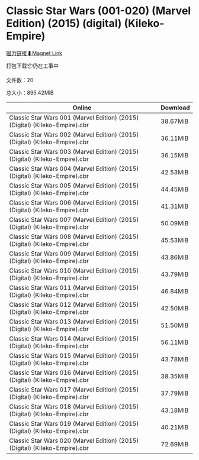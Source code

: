 # Classic Star Wars (001-020) (Marvel Edition) (2015) (digital) (Kileko-Empire)

[磁力链接⬇Magnet Link](magnet:?xt=urn:btih:8ec1b0d3931390699e6ebf7d0faa104d8cc2a2fb&dn=Classic%20Star%20Wars%20%28001-020%29%20%28Marvel%20Edition%29%20%282015%29%20%28digital%29%20%28Kileko-Empire%29)

打包下载📦仍在工事中

文件数：20

总大小：895.42MiB

Online | Download
--- | ---
Classic Star Wars 001 (Marvel Edition) (2015) (Digital) (Kileko-Empire).cbr | 38.67MiB
Classic Star Wars 002 (Marvel Edition) (2015) (Digital) (Kileko-Empire).cbr | 36.11MiB
Classic Star Wars 003 (Marvel Edition) (2015) (Digital) (Kileko-Empire).cbr | 36.15MiB
Classic Star Wars 004 (Marvel Edition) (2015) (Digital) (Kileko-Empire).cbr | 42.53MiB
Classic Star Wars 005 (Marvel Edition) (2015) (Digital) (Kileko-Empire).cbr | 44.45MiB
Classic Star Wars 006 (Marvel Edition) (2015) (Digital) (Kileko-Empire).cbr | 41.31MiB
Classic Star Wars 007 (Marvel Edition) (2015) (Digital) (Kileko-Empire).cbr | 50.09MiB
Classic Star Wars 008 (Marvel Edition) (2015) (Digital) (Kileko-Empire).cbr | 45.53MiB
Classic Star Wars 009 (Marvel Edition) (2015) (Digital) (Kileko-Empire).cbr | 43.86MiB
Classic Star Wars 010 (Marvel Edition) (2015) (Digital) (Kileko-Empire).cbr | 43.79MiB
Classic Star Wars 011 (Marvel Edition) (2015) (Digital) (Kileko-Empire).cbr | 46.84MiB
Classic Star Wars 012 (Marvel Edition) (2015) (Digital) (Kileko-Empire).cbr | 42.50MiB
Classic Star Wars 013 (Marvel Edition) (2015) (Digital) (Kileko-Empire).cbr | 51.50MiB
Classic Star Wars 014 (Marvel Edition) (2015) (Digital) (Kileko-Empire).cbr | 56.11MiB
Classic Star Wars 015 (Marvel Edition) (2015) (Digital) (Kileko-Empire).cbr | 43.78MiB
Classic Star Wars 016 (Marvel Edition) (2015) (Digital) (Kileko-Empire).cbr | 38.35MiB
Classic Star Wars 017 (Marvel Edition) (2015) (Digital) (Kileko-Empire).cbr | 37.79MiB
Classic Star Wars 018 (Marvel Edition) (2015) (Digital) (Kileko-Empire).cbr | 43.18MiB
Classic Star Wars 019 (Marvel Edition) (2015) (Digital) (Kileko-Empire).cbr | 40.21MiB
Classic Star Wars 020 (Marvel Edition) (2015) (Digital) (Kileko-Empire).cbr | 72.69MiB